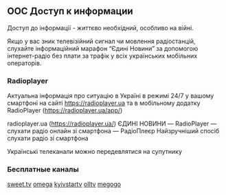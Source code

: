 ## ООС Доступ к информации
Доступ до інформації - життєво необхідний, особливо на війні.

Якщо у вас зник телевізійний сигнал чи мовлення радіостанцій, слухайте інформаційний марафон “Єдині Новини” за допомогою інтернет-радіо без плати за трафік у всіх українських мобільних операторів. 

### Radioplayer
Актуальна інформація про ситуацію в Україні в режимі 24/7 у вашому смартфоні на сайті https://radioplayer.ua та в мобільному додатку RadioPlayer (https://radioplayer.ua/app/)

radioplayer.ua (https://radioplayer.ua/)
ЄДИНІ НОВИНИ — RadioPlayer — слухати радіо онлайн зі смартфона — РадіоПлеєр
Найзручніший спосіб слухати радіо зі смартфона

Українські телеканали можно передевлятися на супутнику

### Бесплатные каналы
[sweet.tv](http://sweet.tv)
[omega](https://omegatv.ua)
[kyivstartv](https://tv.kyivstar.ua)
[olltv](http://oll.tv)
[megogo](https://megogo.net/ua)